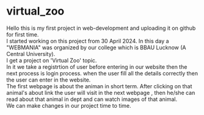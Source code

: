 # virtual_zoo
Hello this is my first project in web-development and uploading it on github for first time. <br>
I started working on this project from 30 April 2024. In this day a "WEBMANIA" was organized by our college which is BBAU Lucknow (A Central University). <br>
I get a project on 'Virtual Zoo' topic. <br>
In it we take a registrtion of user before entering in our website then the next process is login process. when the user fill all the details correctly then the user can enter 
in the website.
<br>
The first webpage is about the animan in short term. After clicking on that animal's about link the user will visit in the next webpage , then he/she can read about that 
animal in dept and can watch images of that animal. <br>
We can make changes in our project time to time.
